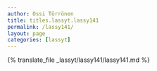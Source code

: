 ```yaml
---
author: Ossi Törrönen
title: titles.lassyt.lassy141
permalink: /lassy141/
layout: page
categories: [lassyt]
---
```

{% translate_file _lassyt/lassy141/lassy141.md %}